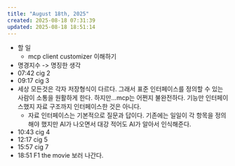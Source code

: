 ```yaml
---
title: "August 18th, 2025"
created: 2025-08-18 07:31:39
updated: 2025-08-18 18:51:14
---
```

  * 할 일
    * mcp client customizer 이해하기
  * 명경지수 -> 명징한 생각
  * 07:42 cig 2
  * 09:17 cig 3
  * 세상 모든것은 각자 저장형식이 다르다. 그래서 표준 인터페이스를 정의할 수 있는 사람이 소통을 원활하게 한다. 하지만...mcp는 어쩐지 불완전하다. 기능만 인터페이스했지 자료 구조까지 인터페이스한 것은 아니다.
    * 자료 인터페이스는 기본적으로 질문과 답이다. 기존에는 일일이 각 항목을 정의해야 했지만 AI가 나오면서 대강 적어도 AI가 알아서 인식해준다.
  * 10:43 cig 4
  * 12:17 cig 5
  * 15:57 cig 7
  * 18:51 F1 the movie 보러 나간다.